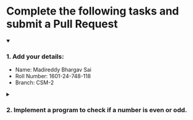 # Complete the following tasks and submit a Pull Request
<details open>
<summary><h3>1. Add your details: </h3></summary>
<ul>
  <li> Name: Madireddy Bhargav Sai</li>
  <li> Roll Number: 1601-24-748-118</li>
  <li> Branch: CSM-2</li>
</ul>
</details>
<details>
<summary><h3> 2. Implement a program to check if a number is even or odd. </h3></summary>
<ul>
  <li> Create a new file in the repository and add your code. </li>
  <li> Use any programming language of your choice. </li>
</ul>
</details>
